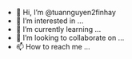 - 👋 Hi, I’m @tuannguyen2finhay
- 👀 I’m interested in ...
- 🌱 I’m currently learning ...
- 💞️ I’m looking to collaborate on ...
- 📫 How to reach me ...

<!---
tuannguyen2finhay/tuannguyen2finhay is a ✨ special ✨ repository because its `README.md` (this file) appears on your GitHub profile.
You can click the Preview link to take a look at your changes.
--->
